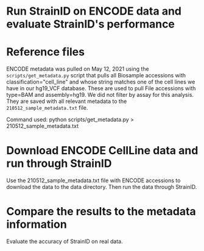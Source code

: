 # Run StrainID on ENCODE data and evaluate StrainID's performance

# Reference files
ENCODE metadata was pulled on May 12, 2021 using the `scripts/get_metadata.py`
script that pulls all Biosample accessions with classification="cell_line" and
whose string matches one of the cell lines we have in our hg19_VCF database.
These are used to pull File accessions with type=BAM and assembly=hg19. We did
not filter by assay for this analysis. They are saved with all relevant metadata
to the `210512_sample_metadata.txt` file.

Command used: python scripts/get_metadata.py > 210512_sample_metadata.txt

# Download ENCODE CellLine data and run through StrainID
Use the 210512_sample_metadata.txt file with ENCODE accessions to download the
data to the data directory.
Then run the data through StrainID.

# Compare the results to the metadata information
Evaluate the accuracy of StrainID on real data.
